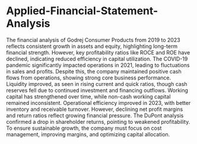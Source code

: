 # Applied-Financial-Statement-Analysis
The financial analysis of Godrej Consumer Products from 2019 to 2023 reflects consistent growth in assets and equity, highlighting long-term financial strength. However, key profitability ratios like ROCE and ROE have declined, indicating reduced efficiency in capital utilization. The COVID-19 pandemic significantly impacted operations in 2021, leading to fluctuations in sales and profits. Despite this, the company maintained positive cash flows from operations, showing strong core business performance. Liquidity improved, as seen in rising current and quick ratios, though cash reserves fell due to continued investment and financing outflows. Working capital has strengthened over time, while non-cash working capital remained inconsistent. Operational efficiency improved in 2023, with better inventory and receivable turnover. However, declining net profit margins and return ratios reflect growing financial pressure. The DuPont analysis confirmed a drop in shareholder returns, pointing to weakened profitability. To ensure sustainable growth, the company must focus on cost management, improving margins, and optimizing capital allocation.
